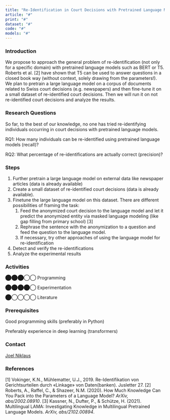 ```yaml
---
title: "Re-Identification in Court Decisions with Pretrained Language Models"
article: "#"
print: "#"
dataset: "#"
code: "#"
models: "#"
---
```


### Introduction

We propose to approach the general problem of re-identification (not only for a specific domain) with pretrained language models such as BERT or T5. Roberts et al. \[2\] have shown that T5 can be used to answer questions in a closed book way (without context, solely drawing from the parameters!). We plan to pretrain a large language model on a corpus of documents related to Swiss court decisions (e.g. newspapers) and then fine-tune it on a small dataset of re-identified court decisions. Then we will run it on not re-identified court decisions and analyze the results.

### Research Questions

So far, to the best of our knowledge, no one has tried re-identifying individuals occurring in court decisions with pretrained language models.

RQ1: How many individuals can be re-identified using pretrained language models (recall)?

RQ2: What percentage of re-identifications are actually correct (precision)?

### Steps

1.  Further pretrain a large language model on external data like newspaper articles (data is already available)
2.  Create a small dataset of re-identified court decisions (data is already available).
3.  Finetune the large language model on this dataset. There are different possibilities of framing the task:
    1.  Feed the anonymized court decision to the language model and let it predict the anonymized entity via masked language modeling (like gap filling from primary school) \[3\]
    2.  Rephrase the sentence with the anonymization to a question and feed the question to the language model.
    3.  If necessary, try other approaches of using the language model for re-identification
4.  Detect and verify the re-identifications
5.  Analyze the experimental results

### Activities

⬤⬤⬤◯◯ Programming

⬤⬤⬤⬤◯ Experimentation

⬤◯◯◯◯ Literature

### Prerequisites

Good programming skills (preferably in Python)

Preferably experience in deep learning (transformers)

### Contact

[Joel Niklaus](https://www.digitale-nachhaltigkeit.unibe.ch/about_us/persons/niklaus_joel/index_eng.html)

### References

\[1\] Vokinger, K.N., Mühlematter, U.J., 2019. Re-Identifikation von Gerichtsurteilen durch «Linkage» von Daten(banken). Jusletter 27.
\[2\] Roberts, A., Raffel, C., & Shazeer, N.M. (2020). How Much Knowledge Can You Pack into the Parameters of a Language Model? _ArXiv, abs/2002.08910_.
\[3\] Kassner, N., Dufter, P., & Schütze, H. (2021). Multilingual LAMA: Investigating Knowledge in Multilingual Pretrained Language Models. _ArXiv, abs/2102.00894_.